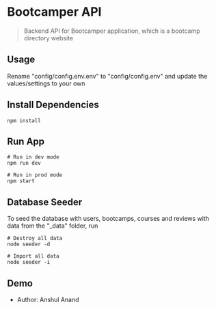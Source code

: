 # Bootcamper API

> Backend API for Bootcamper application, which is a bootcamp directory website

## Usage

Rename "config/config.env.env" to "config/config.env" and update the values/settings to your own

## Install Dependencies

```
npm install
```

## Run App

```
# Run in dev mode
npm run dev

# Run in prod mode
npm start
```

## Database Seeder

To seed the database with users, bootcamps, courses and reviews with data from the "\_data" folder, run

```
# Destroy all data
node seeder -d

# Import all data
node seeder -i
```

## Demo

<!-- The API is live at [devcamper.io](https://devcamper.io)

Extensive documentation with examples [here](https://documenter.getpostman.com/view/14313498/TzY4hFmv) -->

- Author: Anshul Anand
